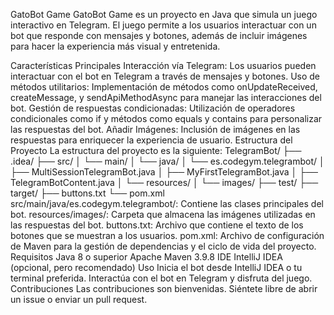 GatoBot Game
GatoBot Game es un proyecto en Java que simula un juego interactivo en Telegram. El juego permite a los usuarios interactuar con un bot que responde con mensajes y botones, además de incluir imágenes para hacer la experiencia más visual y entretenida.

Características Principales
Interacción vía Telegram: Los usuarios pueden interactuar con el bot en Telegram a través de mensajes y botones.
Uso de métodos utilitarios: Implementación de métodos como onUpdateReceived, createMessage, y sendApiMethodAsync para manejar las interacciones del bot.
Gestión de respuestas condicionadas: Utilización de operadores condicionales como if y métodos como equals y contains para personalizar las respuestas del bot.
Añadir Imágenes: Inclusión de imágenes en las respuestas para enriquecer la experiencia de usuario.
Estructura del Proyecto
La estructura del proyecto es la siguiente:
TelegramBot/
├── .idea/
├── src/
│   └── main/
│       └── java/
│           └── es.codegym.telegrambot/
│               ├── MultiSessionTelegramBot.java
│               ├── MyFirstTelegramBot.java
│               ├── TelegramBotContent.java
│               └── resources/
│                   └── images/
├── test/
├── target/
├── buttons.txt
└── pom.xml
src/main/java/es.codegym.telegrambot/: Contiene las clases principales del bot.
resources/images/: Carpeta que almacena las imágenes utilizadas en las respuestas del bot.
buttons.txt: Archivo que contiene el texto de los botones que se muestran a los usuarios.
pom.xml: Archivo de configuración de Maven para la gestión de dependencias y el ciclo de vida del proyecto.
Requisitos
Java 8 o superior
Apache Maven 3.9.8
IDE IntelliJ IDEA (opcional, pero recomendado)
Uso
Inicia el bot desde IntelliJ IDEA o tu terminal preferida.
Interactúa con el bot en Telegram y disfruta del juego.
Contribuciones
Las contribuciones son bienvenidas. Siéntete libre de abrir un issue o enviar un pull request.
